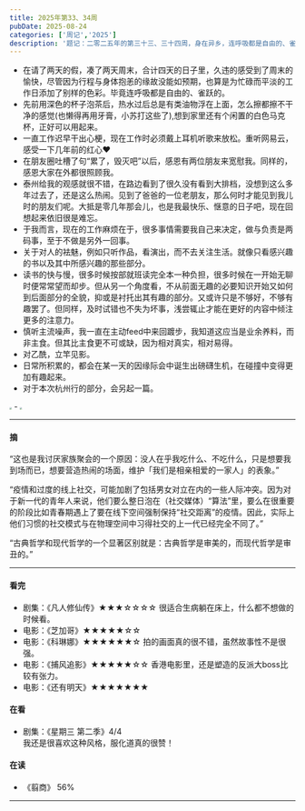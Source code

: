 ```yaml
---
title: 2025年第33、34周
pubDate: 2025-08-24
categories: ['周记','2025']
description: '题记：二零二五年的第三十三、三十四周，身在异乡，连呼吸都是自由的、雀跃的。'
---
```


- 在请了两天的假，凑了两天周末，合计四天的日子里，久违的感受到了周末的愉快，尽管因为行程与身体抱恙的缘故没能如预期，也算是为忙碌而平淡的工作日添加了别样的色彩。毕竟连呼吸都是自由的、雀跃的。  
- 先前用深色的杯子泡茶后，热水过后总是有类油物浮在上面，怎么擦都擦不干净的感觉(也懒得再用牙膏，小苏打这些了),想到家里还有个闲置的白色马克杯，正好可以用起来。  
- 一直工作迟早干出心梗，现在工作时必须戴上耳机听歌来放松。重听网易云，感受一下几年前的红心❤  
- 在朋友圈吐槽了句“累了，毁灭吧”以后，感恩有两位朋友来宽慰我。同样的，感恩大家在外都很照顾我。  
- 泰州给我的观感就很不错，在路边看到了很久没有看到大排档，没想到这么多年过去了，还是这么热闹。见到了爸爸的一位老朋友，那么何时才能见到我儿时的朋友们呢。大抵是零几年那会儿，也是我最快乐、惬意的日子吧，现在回想起来依旧很是难忘。  
- 于我而言，现在的工作麻烦在于，很多事情需要我自己来决定，做与负责是两码事，至于不做是另外一回事。  
- 关于对人的袪魅，例如只听作品，看演出，而不去关注生活。就像只看感兴趣的书以及其中所感兴趣的那些部分。  
- 读书的快与慢，很多时候按部就班读完全本一种负担，很多时候在一开始无聊时便常常望而却步。但从另一个角度看，不从前面无趣的必要知识开始又如何到后面部分的全貌，抑或是衬托出其有趣的部分。又或许只是不够好，不够有趣罢了。但同样，及时试错也不失为坏事，浅尝辄止才能在更好的内容中倾注更多的注意力。  
- 慎听主流噪声，我一直在主动feed中来回踱步，我知道这应当是业余养料，而非主食。但其比主食更不可或缺，因为相对真实，相对易得。  
- 对乙酰，立竿见影。  
- 日常所积累的，都会在某一天的因缘际会中诞生出磅礴生机，在碰撞中变得更加有趣起来。  
- 对于本次杭州行的部分，会另起一篇。

<img src="https://12c3bda.webp.li/825ac1f4de0e75e84d1a76a1d6b95f58.jpg" style="zoom:25%;" />
-
<img src="https://12c3bda.webp.li/5706630549e4953f8610307b64b20b35.jpg" style="zoom:25%;" />  

---

#### 摘

“这也是我讨厌家族聚会的一个原因：没人在乎我吃什么、不吃什么，只是想要我到场而已，想要营造热闹的场面，维护「我们是相亲相爱的一家人」的表象。”  

“疫情和过度的线上社交，可能加剧了包括男女对立在内的一些人际冲突。因为对于新一代的青年人来说，他们要么整日泡在（社交媒体）“算法”里，要么在很重要的阶段比如青春期遇上了要在线下空间强制保持“社交距离”的疫情。因此，实际上他们习惯的社交模式与在物理空间中习得社交的上一代已经完全不同了。”  

“古典哲学和现代哲学的一个显著区别就是：古典哲学是审美的，而现代哲学是审丑的。”


---

#### 看完

- 剧集：《凡人修仙传》★★★☆☆☆☆  很适合生病躺在床上，什么都不想做的时候看。  
- 电影：《芝加哥》★★★★★☆☆  
- 电影：《科琳娜》★★★★★★☆  拍的画面真的很不错，虽然故事性不是很强。  
- 电影：《捕风追影》★★★★★☆☆  香港电影里，还是塑造的反派大boss比较有张力。  
- 电影：《还有明天》★★★★★★★  


#### 在看

- 剧集：《星期三 第二季》4/4  
我还是很喜欢这种风格，服化道真的很赞！  


#### 在读

- 《翦商》 56%

---